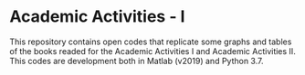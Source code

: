 # Academic Activities - I

This repository contains open codes that replicate some graphs and tables of the books readed for the Academic Activities I and Academic Activities II. This codes are development both in Matlab (v2019) and Python 3.7.
